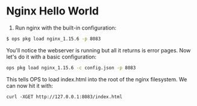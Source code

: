 Nginx Hello World
==================

 1. Run nginx with the built-in configuration:

```sh
$ ops pkg load nginx_1.15.6 -p 8083
```

You'll notice the webserver is running but all it returns is error
pages. Now let's do it with a basic configuration:

```sh
ops pkg load nginx_1.15.6 -c config.json -p 8083
```

This tells OPS to load index.html into the root of the nginx filesystem.
We can now hit it with:

```
curl -XGET http://127.0.0.1:8083/index.html
```

